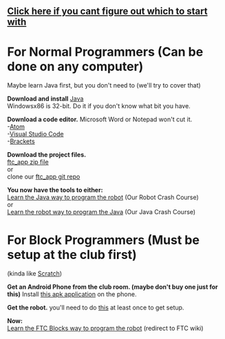 ## [Click here if  you cant figure out which to start with](https://github.com/MiltonStatic5060/5060-tutorials/wiki/FAQ#which-programming-style-should-i-use)

# For Normal Programmers (Can be done on any computer)
Maybe learn Java first, but you don't need to (we'll try to cover that)

**Download and install** [Java](http://www.oracle.com/technetwork/java/javase/downloads/jdk8-downloads-2133151.html)  
Windowsx86 is 32-bit. Do it if you don't know what bit you have.

**Download a code editor.** Microsoft Word or Notepad won't cut it.  
-[Atom](https://atom.io/)  
-[Visual Studio Code](https://code.visualstudio.com/Download)  
-[Brackets](http://brackets.io/)  

**Download the project files.**  
[ftc_app zip file](https://github.com/MiltonStatic5060/ftc_app/archive/master.zip)  
or  
clone our [ftc_app git repo](https://github.com/MiltonStatic5060/ftc_app)  

**You now have the tools to either:**  
[Learn the Java way to program the robot](https://github.com/MiltonStatic5060/5060-tutorials/wiki/Writing-Code#top) (Our Robot Crash Course)  
or  
[Learn the robot way to program the Java](https://github.com/MiltonStatic5060/5060-tutorials/wiki/How-To-Java) (Our Java Crash Course)  

# For Block Programmers (Must be setup at the club first)
(kinda like [Scratch](https://scratch.mit.edu/))

**Get an Android Phone from the club room. (maybe don't buy one just for this)**  Install [this apk application](https://github.com/ftctechnh/ftc_app/releases/download/v3.1_fixed/FtcRobotController-release.apk) on the phone.  

**Get the robot.** you'll need to do [this](https://github.com/ftctechnh/ftc_app/wiki/Configuring-Your-Hardware) at least once to get setup.

**Now:**  
[Learn the FTC Blocks way to program the robot](https://github.com/ftctechnh/ftc_app/wiki/Writing-an-Op-Mode-with-FTC-Blocks) (redirect to FTC wiki)   